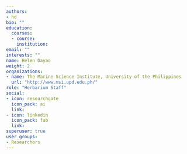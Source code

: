 ```yaml
---
authors:
- hd
bio: ""
education:
  courses:
  - course: 
    institution:
email: ""
interests: ""
name: Helen Dayao
weight: 2
organizations:
- name: The Marine Science Institute, University of the Philippines
  url: "http://www.msi.upd.edu.ph/"
role: "Herbarium Staff"
social:
- icon: researchgate
  icon_pack: ai
  link: 
- icon: linkedin
  icon_pack: fab
  link: 
superuser: true
user_groups:
- Researchers
---
```

